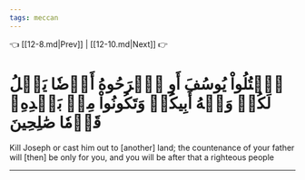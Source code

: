 ```yaml
---
tags: meccan
---
```


👈 [[12-8.md|Prev]] | [[12-10.md|Next]] 👉

# ٱقۡتُلُواْ يُوسُفَ أَوِ ٱطۡرَحُوهُ أَرۡضٗا يَخۡلُ لَكُمۡ وَجۡهُ أَبِيكُمۡ وَتَكُونُواْ مِنۢ بَعۡدِهِۦ قَوۡمٗا صَٰلِحِينَ

Kill Joseph or cast him out to [another] land; the countenance of your father will [then] be only for you, and you will be after that a righteous people

---

